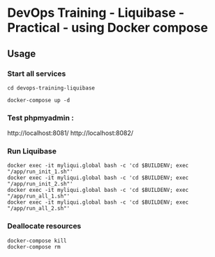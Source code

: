 # DevOps Training - Liquibase - Practical - using Docker compose


## Usage

### Start all services

```
cd devops-training-liquibase

docker-compose up -d
```

### Test phpmyadmin :
http://localhost:8081/
http://localhost:8082/

### Run Liquibase
```
docker exec -it myliqui.global bash -c 'cd $BUILDENV; exec "/app/run_init_1.sh"'
docker exec -it myliqui.global bash -c 'cd $BUILDENV; exec "/app/run_init_2.sh"'
docker exec -it myliqui.global bash -c 'cd $BUILDENV; exec "/app/run_all_1.sh"'
docker exec -it myliqui.global bash -c 'cd $BUILDENV; exec "/app/run_all_2.sh"'
```


### Deallocate resources
```
docker-compose kill
docker-compose rm
```
